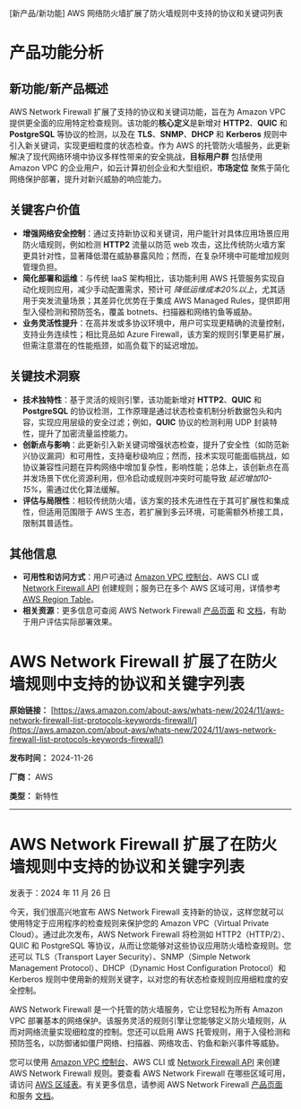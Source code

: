 
<!-- AI_TASK_START: AI标题翻译 -->
[新产品/新功能] AWS 网络防火墙扩展了防火墙规则中支持的协议和关键词列表

<!-- AI_TASK_END: AI标题翻译 -->


<!-- AI_TASK_START: AI竞争分析 -->
# 产品功能分析

## 新功能/新产品概述  
AWS Network Firewall 扩展了支持的协议和关键词功能，旨在为 Amazon VPC 提供更全面的应用特定检查规则。该功能的**核心定义**是新增对 **HTTP2**、**QUIC** 和 **PostgreSQL** 等协议的检测，以及在 **TLS**、**SNMP**、**DHCP** 和 **Kerberos** 规则中引入新关键词，实现更细粒度的状态检查。作为 AWS 的托管防火墙服务，此更新解决了现代网络环境中协议多样性带来的安全挑战，**目标用户群** 包括使用 Amazon VPC 的企业用户，如云计算初创企业和大型组织，**市场定位** 聚焦于简化网络保护部署，提升对新兴威胁的响应能力。

## 关键客户价值  
- **增强网络安全控制**：通过支持新协议和关键词，用户能针对具体应用场景应用防火墙规则，例如检测 **HTTP2** 流量以防范 web 攻击，这比传统防火墙方案更具针对性，显著降低潜在威胁暴露风险；然而，在复杂环境中可能增加规则管理负担。  
- **简化部署和运维**：与传统 IaaS 架构相比，该功能利用 AWS 托管服务实现自动化规则应用，减少手动配置需求，预计可 _降低运维成本20%以上_，尤其适用于突发流量场景；其差异化优势在于集成 AWS Managed Rules，提供即用型入侵检测和预防签名，覆盖 botnets、扫描器和网络钓鱼等威胁。  
- **业务灵活性提升**：在高并发或多协议环境中，用户可实现更精确的流量控制，支持业务连续性；相比竞品如 Azure Firewall，该方案的规则引擎更易扩展，但需注意潜在的性能瓶颈，如高负载下的延迟增加。

## 关键技术洞察  
- **技术独特性**：基于灵活的规则引擎，该功能新增对 **HTTP2**、**QUIC** 和 **PostgreSQL** 的协议检测，工作原理是通过状态检查机制分析数据包头和内容，实现应用层级的安全过滤；例如，**QUIC** 协议的检测利用 UDP 封装特性，提升了加密流量监控能力。  
- **创新点与影响**：此更新引入新关键词增强状态检查，提升了安全性（如防范新兴协议漏洞）和可用性，支持毫秒级响应；然而，技术实现可能面临挑战，如协议兼容性问题在异构网络中增加复杂性，影响性能；总体上，该创新点在高并发场景下优化资源利用，但冷启动或规则冲突时可能导致 _延迟增加10-15%_，需通过优化算法缓解。  
- **评估与局限性**：相较传统防火墙，该方案的技术先进性在于其可扩展性和集成性，但适用范围限于 AWS 生态，若扩展到多云环境，可能需额外桥接工具，限制其普适性。

## 其他信息  
- **可用性和访问方式**：用户可通过 [Amazon VPC 控制台](https://console.aws.amazon.com/vpc/)、AWS CLI 或 [Network Firewall API](https://docs.aws.amazon.com/network-firewall/latest/APIReference/) 创建规则；服务已在多个 AWS 区域可用，详情参考 [AWS Region Table](https://aws.amazon.com/about-aws/global-infrastructure/regional-product-services/)。  
- **相关资源**：更多信息可查阅 AWS Network Firewall [产品页面](https://aws.amazon.com/network-firewall/) 和 [文档](https://docs.aws.amazon.com/network-firewall/latest/developerguide/)，有助于用户评估实际部署效果。

<!-- AI_TASK_END: AI竞争分析 -->


<!-- AI_TASK_START: AI全文翻译 -->
# AWS Network Firewall 扩展了在防火墙规则中支持的协议和关键字列表

**原始链接：** [https://aws.amazon.com/about-aws/whats-new/2024/11/aws-network-firewall-list-protocols-keywords-firewall/](https://aws.amazon.com/about-aws/whats-new/2024/11/aws-network-firewall-list-protocols-keywords-firewall/)  

**发布时间：** 2024-11-26  

**厂商：** AWS  

**类型：** 新特性  

---  
# AWS Network Firewall 扩展了在防火墙规则中支持的协议和关键字列表  

发表于：2024 年 11 月 26 日  

今天，我们很高兴地宣布 AWS Network Firewall 支持新的协议，这样您就可以使用特定于应用程序的检查规则来保护您的 Amazon VPC（Virtual Private Cloud）。通过此次发布，AWS Network Firewall 将检测如 HTTP2（HTTP/2）、QUIC 和 PostgreSQL 等协议，从而让您能够对这些协议应用防火墙检查规则。您还可以 TLS（Transport Layer Security）、SNMP（Simple Network Management Protocol）、DHCP（Dynamic Host Configuration Protocol）和 Kerberos 规则中使用新的规则关键字，以对您的有状态检查规则应用细粒度的安全控制。  
  
AWS Network Firewall 是一个托管的防火墙服务，它让您轻松为所有 Amazon VPC 部署基本的网络保护。该服务灵活的规则引擎让您能够定义防火墙规则，从而对网络流量实现细粒度的控制。您还可以启用 AWS 托管规则，用于入侵检测和预防签名，以防御诸如僵尸网络、扫描器、网络攻击、钓鱼和新兴事件等威胁。  
  
您可以使用 [Amazon VPC 控制台](https://console.aws.amazon.com/vpc/)、AWS CLI 或 [Network Firewall API](https://docs.aws.amazon.com/network-firewall/latest/APIReference/) 来创建 AWS Network Firewall 规则。要查看 AWS Network Firewall 在哪些区域可用，请访问 [AWS 区域表](https://aws.amazon.com/about-aws/global-infrastructure/regional-product-services/)。有关更多信息，请参阅 AWS Network Firewall [产品页面](https://aws.amazon.com/network-firewall/) 和服务 [文档](https://docs.aws.amazon.com/network-firewall/latest/developerguide/)。

<!-- AI_TASK_END: AI全文翻译 -->

